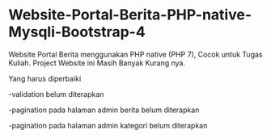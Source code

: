 # Website-Portal-Berita-PHP-native-Mysqli-Bootstrap-4
Website Portal Berita menggunakan PHP native (PHP 7), Cocok untuk Tugas Kuliah. Project Website ini Masih Banyak Kurang nya.

Yang harus diperbaiki

-validation belum diterapkan

-pagination pada halaman admin berita belum diterapkan

-pagination pada halaman admin kategori belum diterapkan
